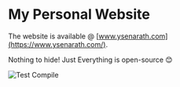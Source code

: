 # My Personal Website 

The website is available @ [www.ysenarath.com](https://www.ysenarath.com/).

Nothing to hide! Just Everything is open-source 😊

![Test Compile](https://github.com/ysenarath/ysenarath.github.io/workflows/Node.js%20CI/badge.svg)

